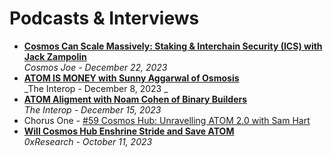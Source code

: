 # Podcasts & Interviews

- [**Cosmos Can Scale Massively: Staking & Interchain Security (ICS) with Jack Zampolin**](https://www.youtube.com/watch?v=aiuDsPuLjGs)
  <br/>_Cosmos Joe - December 22, 2023_
- [**ATOM IS MONEY with Sunny Aggarwal of Osmosis**](https://www.youtube.com/watch?v=7tAkdGSMSq0)
  <br/>_The Interop - December 8, 2023 _
- [**ATOM Aligment with Noam Cohen of Binary Builders**](https://www.youtube.com/watch?v=U8K3vFFPwAw)
  <br/>_The Interop - December 15, 2023_
- Chorus One - [#59 Cosmos Hub: Unravelling ATOM 2.0 with Sam Hart](https://www.youtube.com/watch?v=c7AH-qYw1J8)
- [**Will Cosmos Hub Enshrine Stride and Save ATOM**](https://www.youtube.com/watch?v=TUrqpCf62bc)
  <br/>_0xResearch - October 11, 2023_
